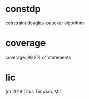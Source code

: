 # constdp
constraint douglas-peucker algorithm

# coverage 
coverage: 99.2% of statements

# lic 
(c) 2018 Titus Tienaah. MIT
